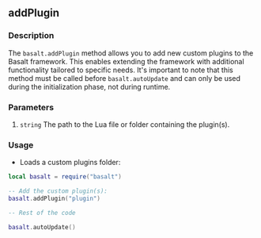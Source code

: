 ## addPlugin

### Description

The `basalt.addPlugin` method allows you to add new custom plugins to the Basalt framework. This enables extending the framework with additional functionality tailored to specific needs. It's important to note that this method must be called before `basalt.autoUpdate` and can only be used during the initialization phase, not during runtime.

### Parameters

1. `string` The path to the Lua file or folder containing the plugin(s).

### Usage

* Loads a custom plugins folder:

```lua
local basalt = require("basalt")

-- Add the custom plugin(s):
basalt.addPlugin("plugin")

-- Rest of the code

basalt.autoUpdate()
```

